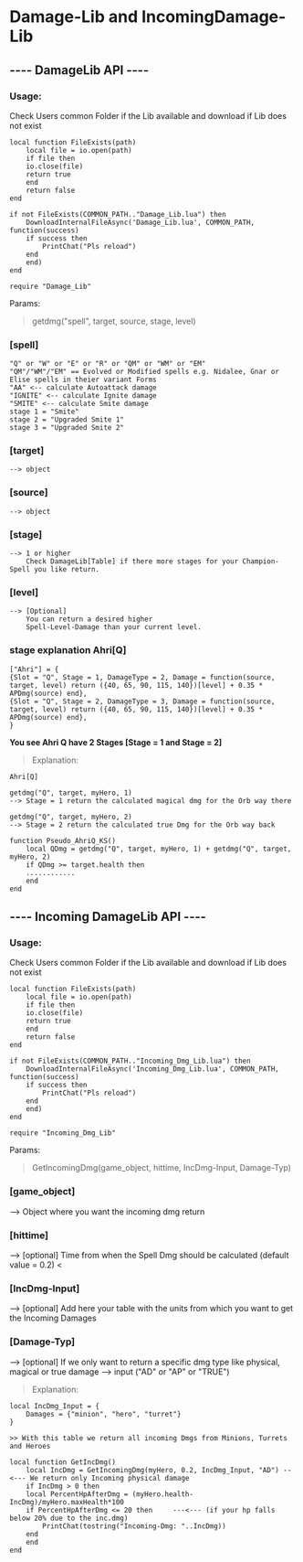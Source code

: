 # **Damage-Lib and IncomingDamage-Lib**



## ---- DamageLib API ----

### Usage:

Check Users common Folder if the Lib available and download if Lib does not exist
```
local function FileExists(path)
    local file = io.open(path)
    if file then
	io.close(file)
	return true
    end
    return false
end

if not FileExists(COMMON_PATH.."Damage_Lib.lua") then   
    DownloadInternalFileAsync('Damage_Lib.lua', COMMON_PATH, function(success)
	if success then
	    PrintChat("Pls reload")
	end
    end)
end

require "Damage_Lib"
```

Params:

> getdmg("spell", target, source, stage, level)

### [spell] 
```
"Q" or "W" or "E" or "R" or "QM" or "WM" or "EM"   
"QM"/"WM"/"EM" == Evolved or Modified spells e.g. Nidalee, Gnar or Elise spells in theier variant Forms
"AA" <-- calculate Autoattack damage
"IGNITE" <-- calculate Ignite damage
"SMITE" <-- calculate Smite damage
stage 1 = "Smite"
stage 2 = "Upgraded Smite 1"
stage 3 = "Upgraded Smite 2"
```		 
### [target]
	--> object

### [source] 
	--> object

### [stage]
	--> 1 or higher
		Check DamageLib[Table] if there more stages for your Champion-Spell you like return.

### [level]
	--> [Optional]
		You can return a desired higher 
		Spell-Level-Damage than your current level.
		

### stage explanation Ahri[Q]
```	  
["Ahri"] = {
{Slot = "Q", Stage = 1, DamageType = 2, Damage = function(source, target, level) return ({40, 65, 90, 115, 140})[level] + 0.35 * APDmg(source) end},
{Slot = "Q", Stage = 2, DamageType = 3, Damage = function(source, target, level) return ({40, 65, 90, 115, 140})[level] + 0.35 * APDmg(source) end},
}
```	  
	  
**You see Ahri Q have 2 Stages [Stage = 1 and Stage = 2]**
	  
> Explanation:
```
Ahri[Q]

getdmg("Q", target, myHero, 1)
--> Stage = 1 return the calculated magical dmg for the Orb way there

getdmg("Q", target, myHero, 2)
--> Stage = 2 return the calculated true Dmg for the Orb way back
```
```
function Pseudo_AhriQ_KS()
    local QDmg = getdmg("Q", target, myHero, 1) + getdmg("Q", target, myHero, 2)
    if QDmg >= target.health then
	............
    end
end
```


## ---- Incoming DamageLib API ----

### Usage:

Check Users common Folder if the Lib available and download if Lib does not exist
```
local function FileExists(path)
    local file = io.open(path)
    if file then
	io.close(file)
	return true
    end
    return false
end

if not FileExists(COMMON_PATH.."Incoming_Dmg_Lib.lua") then   
    DownloadInternalFileAsync('Incoming_Dmg_Lib.lua', COMMON_PATH, function(success)
	if success then
	    PrintChat("Pls reload")
	end
    end)
end

require "Incoming_Dmg_Lib"
```


Params:
> GetIncomingDmg(game_object, hittime, IncDmg-Input, Damage-Typ)

### [game_object] 						
--> Object where you want the incoming dmg return
### [hittime]
--> [optional] Time from when the Spell Dmg should be calculated (default value = 0.2) <
### [IncDmg-Input]
--> [optional] Add here your table with the units from which you want to get the Incoming Damages 
### [Damage-Typ]
--> [optional] If we only want to return a specific dmg type like physical, magical or true damage
--> input ("AD" or "AP" or "TRUE") 



> Explanation:
```
local IncDmg_Input = {
    Damages = {"minion", "hero", "turret"}  
}

>> With this table we return all incoming Dmgs from Minions, Turrets and Heroes
```
```
local function GetIncDmg()
    local IncDmg = GetIncomingDmg(myHero, 0.2, IncDmg_Input, "AD") --<--- We return only Incoming physical damage
    if IncDmg > 0 then
	local PercentHpAfterDmg = (myHero.health-IncDmg)/myHero.maxHealth*100
	if PercentHpAfterDmg <= 20 then     ---<--- (if your hp falls below 20% due to the inc.dmg)
	    PrintChat(tostring("Incoming-Dmg: "..IncDmg))
	end
    end
end
```
